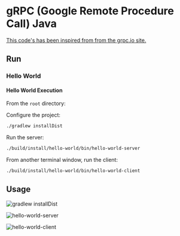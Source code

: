 # gRPC (Google Remote Procedure Call) Java

[This code's has been inspired from from the grpc.io site.](https://grpc.io/docs/languages/java/quickstart/)

## Run

### Hello World

#### Hello World Execution

From the `root` directory:

Configure the project:

```bash
./gradlew installDist
```

Run the server:

```bash
./build/install/hello-world/bin/hello-world-server
```

From another terminal window, run the client:

```bash
./build/install/hello-world/bin/hello-world-client
```

## Usage

![gradlew installDist](https://user-images.githubusercontent.com/22433243/125847542-75f54cdd-33e6-4fde-b1d9-88ab0400206f.png)

![hello-world-server](https://user-images.githubusercontent.com/22433243/125847750-61683da3-ed06-4f52-95a7-1f13714823bb.png)

![hello-world-client](https://user-images.githubusercontent.com/22433243/125847563-aad2580e-f70b-4ebf-8c8a-111c5dc9db7f.png)
